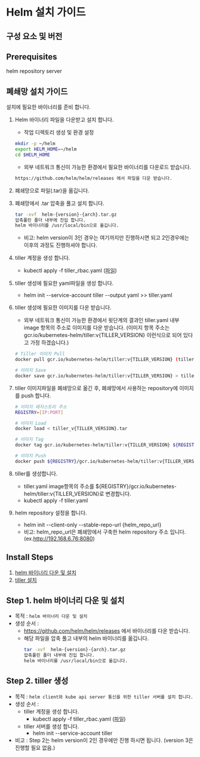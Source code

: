 
# Helm 설치 가이드

## 구성 요소 및 버전

## Prerequisites
helm repository server

## 폐쇄망 설치 가이드
설치에 필요한 바이너리를 준비 합니다.

1. Helm 바이너리 파일을 다운받고 설치 합니다.

   - 작업 디렉토리 생성 및 환경 설정

   ```bash
   mkdir -p ~/helm
   export HELM_HOME=~/helm
   cd $HELM_HOME
   ```

   - 외부 네트워크 통신이 가능한 환경에서 필요한 바이너리를 다운로드 받습니다.

   ```bash
   https://github.com/helm/helm/releases 에서 파일을 다운 받습니다.
   ```

2. 폐쇄망으로 파일(.tar)을 옮깁니다.

3. 폐쇄망에서 .tar 압축을 풀고 설치 합니다.

   ```bash
   tar -xvf  helm-{version}-{arch}.tar.gz
   압축풀린 폴더 내부에 진입 합니다.
   helm 바이너리를 /usr/local/bin으로 옮깁니다.
   ```
   - 비고: helm version이 3인 경우는 여기까지만 진행하시면 되고 2인경우에는 이후의 과정도 진행하셔야 합니다.

4. tiller 계정을 생성 합니다.
   - kubectl apply -f tiller_rbac.yaml ([파일](./yaml_install/tiller_rbac.yaml))

5. tiller 생성에 필요한 yaml파일을 생성 합니다.
   - helm init --service-account tiller --output yaml >> tiller.yaml

6. tiller 생성에 필요한 이미지를 다운 받습니다.
    - 외부 네트워크 통신이 가능한 환경에서 윗단계의 결과인 tiller.yaml 내부 image 항목의 주소로 이미지를 다운 받습니다.
    (이미지 항목 주소는 gcr.io/kubernetes-helm/tiller:v{TILLER_VERSION} 이런식으로 되어 있다고 가정 하겠습니다.)
    ```bash
    # Tiller 이미지 Pull
    docker pull gcr.io/kubernetes-helm/tiller:v{TILLER_VERSION} (tiller.yaml파일 참고)

   # 이미지 Save
   docker save gcr.io/kubernetes-helm/tiller:v{TILLER_VERSION} > tiller_v{TILLER_VERSION}.tar
   ```

7. tiller 이미지파일을 폐쇄망으로 옮긴 후, 폐쇄망에서 사용하는 repository에 이미지를 push 합니다.
   ```bash
   # 이미지 레지스트리 주소
   REGISTRY=[IP:PORT]

   # 이미지 Load
   docker load < tiller_v{TILLER_VERSION}.tar

   # 이미지 Tag
   docker tag gcr.io/kubernetes-helm/tiller:v{TILLER_VERSION} ${REGISTRY}/gcr.io/kubernetes-helm/tiller:v{TILLER_VERSION}

   # 이미지 Push
   docker push ${REGISTRY}/gcr.io/kubernetes-helm/tiller:v{TILLER_VERSION}
   ```

8. tiller를 생성합니다.
   - tiller.yaml image항목의 주소를 ${REGISTRY}/gcr.io/kubernetes-helm/tiller:v{TILLER_VERSION}로 변경합니다.
   - kubectl apply -f tiller.yaml

9. helm repository 설정을 합니다.
   - helm init --client-only --stable-repo-url {helm_repo_url}
   - 비고: helm_repo_url은 폐쇄망에서 구축한 helm repository 주소 입니다. (ex.http://192.168.6.76:8080)

## Install Steps
1. [helm 바이너리 다운 및 설치](#Step-1-helm-바이너리-다운-및-설치)
2. [tiller 설치](#Step-2-tiller-생성)

## Step 1. helm 바이너리 다운 및 설치
- 목적 : `helm 바이너리 다운 및 설치`
- 생성 순서 : 
    - https://github.com/helm/helm/releases 에서 바이너리를 다운 받습니다.
    - 해당 파일을 압축 풀고 내부의 helm 바이너리를 옮깁니다.
      ```bash
      tar -xvf  helm-{version}-{arch}.tar.gz
      압축풀린 폴더 내부에 진입 합니다.
      helm 바이너리를 /usr/local/bin으로 옮깁니다.
      ```
## Step 2. tiller 생성
- 목적 : `helm client와 kube api server 통신을 위한 tiller 서버를 설치 합니다.`
- 생성 순서 : 
    - tiller 계정을 생성 합니다.
        - kubectl apply -f tiller_rbac.yaml ([파일](./yaml_install/tiller_rbac.yaml))
    - tiller 서버를 생성 합니다.
        - helm init --service-account tiller
- 비고 : Step 2는 helm version이 2인 경우에만 진행 하시면 됩니다. (version 3은 진행할 필요 없음.)